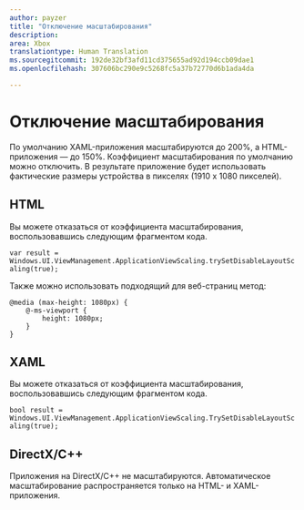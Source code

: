 ```yaml
---
author: payzer
title: "Отключение масштабирования"
description: 
area: Xbox
translationtype: Human Translation
ms.sourcegitcommit: 192de32bf3afd11cd375655ad92d194ccb09dae1
ms.openlocfilehash: 307606bc290e9c5268fc5a37b72770d6b1ada4da

---
```


# Отключение масштабирования   
По умолчанию XAML-приложения масштабируются до 200%, а HTML-приложения — до 150%. Коэффициент масштабирования по умолчанию можно отключить. В результате приложение будет использовать фактические размеры устройства в пикселях (1910 x 1080 пикселей).   
   
## HTML   
Вы можете отказаться от коэффициента масштабирования, воспользовавшись следующим фрагментом кода. 
   
`var result = Windows.UI.ViewManagement.ApplicationViewScaling.trySetDisableLayoutScaling(true);` 

Также можно использовать подходящий для веб-страниц метод:   

```   
@media (max-height: 1080px) {   
    @-ms-viewport {   
        height: 1080px;   
    }   
}   
```

## XAML
Вы можете отказаться от коэффициента масштабирования, воспользовавшись следующим фрагментом кода.   
   
`bool result = Windows.UI.ViewManagement.ApplicationViewScaling.TrySetDisableLayoutScaling(true);`   
   
## DirectX/C++   
Приложения на DirectX/C++ не масштабируются. Автоматическое масштабирование распространяется только на HTML- и XAML-приложения.   



<!--HONumber=Jul16_HO1-->



